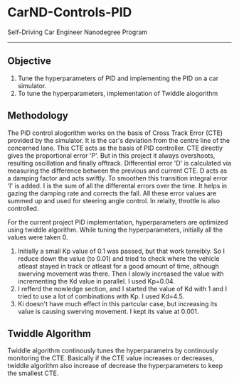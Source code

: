 # CarND-Controls-PID
Self-Driving Car Engineer Nanodegree Program

---

## Objective

1. Tune the hyperparameters of PID and implementing the PID on a car simulator.
2. To tune the hyperparameters, implementation of Twiddle alogorithm

## Methodology

The PiD control alogorithm works on the basis of Cross Track Error (CTE) provided by the simulator. It is the car's deviation from the centre line of the concerned lane. This CTE acts as the basis of PID controller. CTE directly gives the proportional error 'P'. But in this project it always overshoots, resulting oscillation and finally offtrack. Differential error 'D' is calculated via measuring the difference between the previous and current CTE. D acts as a damping factor and acts swiftly. To smoothen this transition integral error 'I' is added. I is the sum of all the differental errors over the time. It helps in gazing the damping rate and corrects the fall. All these error values are summed up and used for steering angle control. In relaity, throttle is also controlled.  

For the current project PID implementation, hyperparameters are optimized using twiddle algorithm. While tuning the hyperparameters, initially all the values were taken 0.
1. Initially a small Kp value of 0.1 was passed, but that work terreibly. So I reduce down the value (to 0.01) and tried to check where the vehicle atleast stayed in track or atleast for a good amount of time, although swerving movement was there. Then I slowly increased the value with incrementing the Kd value in parallel. I used Kp=0.04.
2. I refferd the nowledge section, and I started the value of Kd with 1 and I tried to use a lot of combinations with Kp. I used Kd=4.5. 
3. Ki doesn't have much effect in this partcular case, but increasing its value is causing swerving movement. I kept its value at 0.001.

## Twiddle Algorithm

Twiddle algorithm continously tunes the hyperparametrs by continously monitoring the CTE. Basically if the CTE value increases or decreases, twiddle algorithm also increase of decrease the hyperparameters to keep the smallest CTE.


